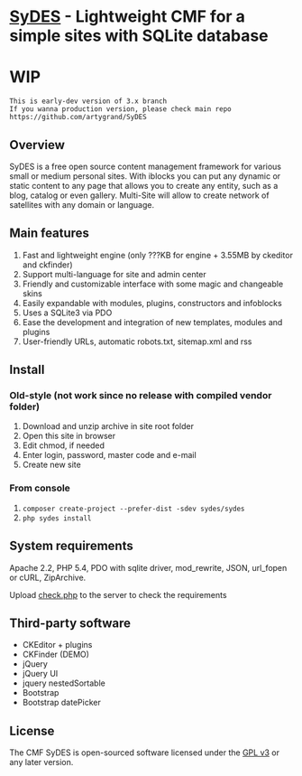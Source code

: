 # [SyDES](http://sydes.ru) - Lightweight CMF for a simple sites with SQLite database

# WIP

    This is early-dev version of 3.x branch
    If you wanna production version, please check main repo https://github.com/artygrand/SyDES

## Overview

SyDES is a free open source content management framework for various small or medium  personal sites. With iblocks you can put any dynamic or static content to any page that allows you to create any entity, such as a blog, catalog or even gallery. Multi-Site will allow to create network of satellites with any domain or language.

## Main features

1. Fast and lightweight engine (only ???KB for engine + 3.55MB by ckeditor and ckfinder)
2. Support multi-language for site and admin center
3. Friendly and customizable interface with some magic and changeable skins
4. Easily expandable with modules, plugins, constructors and infoblocks
5. Uses a SQLite3 via PDO
6. Ease the development and integration of new templates, modules and plugins
7. User-friendly URLs, automatic robots.txt, sitemap.xml and rss

## Install

### Old-style (not work since no release with compiled vendor folder)

1. Download and unzip archive in site root folder
2. Open this site in browser
3. Edit chmod, if needed
4. Enter login, password, master code and e-mail
5. Create new site

### From console

1. `composer create-project --prefer-dist -sdev sydes/sydes`
2. `php sydes install`

## System requirements

Apache 2.2, PHP 5.4, PDO with sqlite driver, mod_rewrite, JSON, url_fopen or cURL, ZipArchive.

Upload [check.php](check.php) to the server to check the requirements

## Third-party software

+ CKEditor + plugins
+ CKFinder (DEMO)
+ jQuery
+ jQuery UI
+ jquery nestedSortable
+ Bootstrap
+ Bootstrap datePicker

## License

The CMF SyDES is open-sourced software licensed under the [GPL v3](LICENSE) or any later version.
